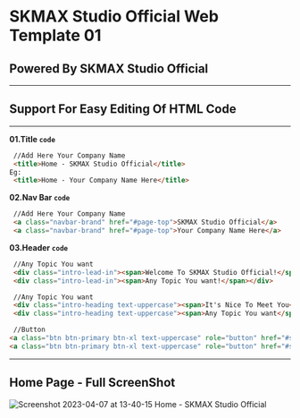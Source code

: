 # SKMAX Studio Official Web Template 01

## Powered By SKMAX Studio Official

***
  ## Support For Easy Editing Of HTML Code

***
   **01.Title `code`**
   ```html
    //Add Here Your Company Name
    <title>Home - SKMAX Studio Official</title>
Eg:
    <title>Home - Your Company Name Here</title>
   ```
   
   **02.Nav Bar `code`**
   ```html
    //Add Here Your Company Name
    <a class="navbar-brand" href="#page-top">SKMAX Studio Official</a>
    <a class="navbar-brand" href="#page-top">Your Company Name Here</a>
   ```
   
   **03.Header `code`**
   ```html
    //Any Topic You want
    <div class="intro-lead-in"><span>Welcome To SKMAX Studio Official!</span></div>
    <div class="intro-lead-in"><span>Any Topic You want!</span></div>
   ```
   
   ```html
    //Any Topic You want
    <div class="intro-heading text-uppercase"><span>It's Nice To Meet You</span></div>
    <div class="intro-heading text-uppercase"><span>Any Topic You want</span></div>
   ```
   
   ```html
    //Button
   <a class="btn btn-primary btn-xl text-uppercase" role="button" href="#services">Tell mE more</a>
   <a class="btn btn-primary btn-xl text-uppercase" role="button" href="#services">Click Me</a>
   ```
***
## Home Page - Full ScreenShot
 ![Screenshot 2023-04-07 at 13-40-15 Home - SKMAX Studio Official](https://user-images.githubusercontent.com/118368174/230572379-09571b16-b7e8-46d6-8c2a-8303b4493814.png)
 

